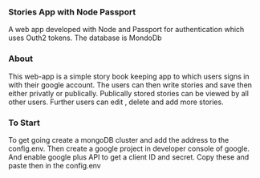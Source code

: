 ### Stories App with Node Passport
A web app developed with Node and Passport for authentication which uses Outh2 tokens. The database is MondoDb

### About
This web-app is a simple story book keeping app to which users signs in with their google account. The users can then write stories and save then either privatly or publically. Publically stored stories can be viewed by all other users. Further users can edit , delete and add more stories.

### To Start
To get going create a mongoDB cluster and add the address to the config.env. Then create a google project in developer console of google. And enable google plus API to get a client ID and secret. Copy these and paste then in the config.env

